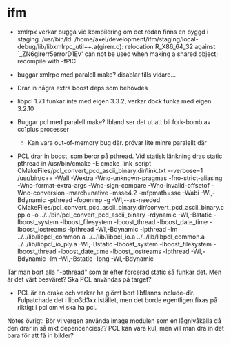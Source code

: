# ifm
* xmlrpx verkar bugga vid kompilering om det redan finns en byggd i staging.
  /usr/bin/ld: /home/axel/development/ifm/staging/local-debug/lib/libxmlrpc_util++.a(girerr.o): relocation R_X86_64_32 against `_ZN6girerr5errorD1Ev' can not be used when making a shared object; recompile with -fPIC

* buggar xmlrpc med paralell make? disablar tills vidare...

* Drar in några extra boost deps som behövdes

* libpcl 1.7.1 funkar inte med eigen 3.3.2, verkar dock funka med eigen 3.2.10

* Buggar pcl med paralell make? Ibland ser det ut att bli fork-bomb av cc1plus processer
   - Kan vara out-of-memory bug där. prövar lite minre paralellt där

* PCL drar in boost, som beror på pthread. Vid statisk länkning dras static pthread in
/usr/bin/cmake -E cmake_link_script CMakeFiles/pcl_convert_pcd_ascii_binary.dir/link.txt --verbose=1
/usr/bin/c++   -Wall -Wextra -Wno-unknown-pragmas -fno-strict-aliasing -Wno-format-extra-args -Wno-sign-compare -Wno-invalid-offsetof -Wno-conversion  -march=native -msse4.2 -mfpmath=sse -Wabi -Wl,-Bdynamic -pthread -fopenmp -g    -Wl,--as-needed CMakeFiles/pcl_convert_pcd_ascii_binary.dir/convert_pcd_ascii_binary.cpp.o  -o ../../bin/pcl_convert_pcd_ascii_binary -rdynamic -Wl,-Bstatic -lboost_system -lboost_filesystem -lboost_thread -lboost_date_time -lboost_iostreams -lpthread -Wl,-Bdynamic -lpthread -lm ../../lib/libpcl_common.a ../../lib/libpcl_io.a ../../lib/libpcl_common.a ../../lib/libpcl_io_ply.a -Wl,-Bstatic -lboost_system -lboost_filesystem -lboost_thread -lboost_date_time -lboost_iostreams -lpthread -Wl,-Bdynamic -lm -Wl,-Bstatic -lpng -Wl,-Bdynamic 

Tar man bort alla "-pthread" som är efter forcerad static så funkar det. Men är det värt besväret?
Ska PCL användas på target?

* PCL är en drake och verkar ha glömt bort libflanns include-dir. Fulpatchade det
i libo3d3xx istället, men det borde egentligen fixas på riktigt i pcl om vi ska ha pcl.

Notes övrigt:
Bör vi vergen använda image modulen som en lågnivåkälla då den drar in så mkt depencencies??
PCL kan vara kul, men vill man dra in det bara för att få in bilder?
